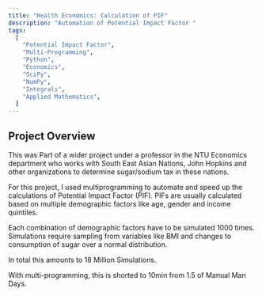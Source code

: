 ```yaml
---
title: "Health Economics: Calculation of PIF"
description: "Automation of Potential Impact Factor "
tags:
  [
    "Potential Impact Factor",
    "Multi-Programming",
    "Python",
    "Economics",
    "SciPy",
    "NumPy",
    "Integrals",
    "Applied Mathematics",
  ]
---
```


## Project Overview

This was Part of a wider project under a professor in the NTU Economics department who works with South East Asian Nations, John Hopkins and other organizations to determine sugar/sodium tax in these nations.

For this project, I used multiprogramming to automate and speed up the calculations of Potential Impact Factor (PIF). PIFs are usually calculated based on multiple demographic factors like age, gender and income quintiles.

Each combination of demographic factors have to be simulated 1000 times. Simulations require sampling from variables like BMI and changes to consumption of sugar over a normal distribution.

In total this amounts to 18 Million Simulations.

With multi-programming, this is shorted to 10min from 1.5 of Manual Man Days.
